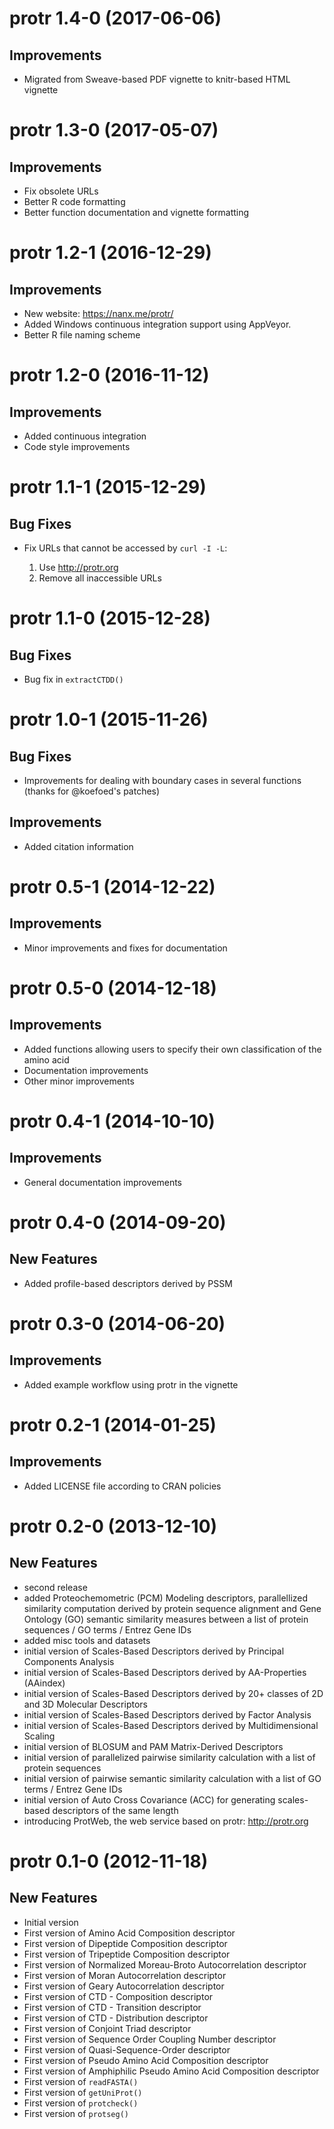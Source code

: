 # protr 1.4-0 (2017-06-06)

## Improvements

- Migrated from Sweave-based PDF vignette to knitr-based HTML vignette

# protr 1.3-0 (2017-05-07)

## Improvements

- Fix obsolete URLs
- Better R code formatting
- Better function documentation and vignette formatting

# protr 1.2-1 (2016-12-29)

## Improvements

- New website: https://nanx.me/protr/
- Added Windows continuous integration support using AppVeyor.
- Better R file naming scheme

# protr 1.2-0 (2016-11-12)

## Improvements

- Added continuous integration
- Code style improvements
  
# protr 1.1-1 (2015-12-29)

## Bug Fixes

- Fix URLs that cannot be accessed by `curl -I -L`:

    1. Use http://protr.org
    2. Remove all inaccessible URLs

# protr 1.1-0 (2015-12-28)

## Bug Fixes

- Bug fix in `extractCTDD()`

# protr 1.0-1 (2015-11-26)

## Bug Fixes

- Improvements for dealing with boundary cases in several functions (thanks for @koefoed's patches)

## Improvements

- Added citation information
  
# protr 0.5-1 (2014-12-22)

## Improvements

- Minor improvements and fixes for documentation
  
# protr 0.5-0 (2014-12-18)

## Improvements

- Added functions allowing users to specify their own classification of the amino acid
- Documentation improvements
- Other minor improvements
  
# protr 0.4-1 (2014-10-10)

## Improvements

- General documentation improvements
  
# protr 0.4-0 (2014-09-20)

## New Features

- Added profile-based descriptors derived by PSSM
  
# protr 0.3-0 (2014-06-20)

## Improvements

- Added example workflow using protr in the vignette
  
# protr 0.2-1 (2014-01-25)

## Improvements

- Added LICENSE file according to CRAN policies
  
# protr 0.2-0 (2013-12-10)

## New Features

- second release
- added Proteochemometric (PCM) Modeling descriptors, parallellized similarity computation derived by protein sequence alignment and Gene Ontology (GO) semantic similarity measures between a list of protein sequences / GO terms / Entrez Gene IDs
- added misc tools and datasets
- initial version of Scales-Based Descriptors derived by Principal Components Analysis
- initial version of Scales-Based Descriptors derived by AA-Properties (AAindex)
- initial version of Scales-Based Descriptors derived by 20+ classes of 2D and 3D Molecular Descriptors
- initial version of Scales-Based Descriptors derived by Factor Analysis
- initial version of Scales-Based Descriptors derived by Multidimensional Scaling
- initial version of BLOSUM and PAM Matrix-Derived Descriptors
- initial version of parallelized pairwise similarity calculation with a list of protein sequences
- initial version of pairwise semantic similarity calculation with a list of GO terms / Entrez Gene IDs
- initial version of Auto Cross Covariance (ACC) for generating scales-based descriptors of the same length
- introducing ProtWeb, the web service based on protr: http://protr.org

# protr 0.1-0 (2012-11-18)

## New Features

- Initial version
- First version of Amino Acid Composition descriptor
- First version of Dipeptide Composition descriptor
- First version of Tripeptide Composition descriptor
- First version of Normalized Moreau-Broto Autocorrelation descriptor
- First version of Moran Autocorrelation descriptor
- First version of Geary Autocorrelation descriptor
- First version of CTD - Composition descriptor
- First version of CTD - Transition descriptor
- First version of CTD - Distribution descriptor
- First version of Conjoint Triad descriptor
- First version of Sequence Order Coupling Number descriptor
- First version of Quasi-Sequence-Order descriptor
- First version of Pseudo Amino Acid Composition descriptor
- First version of Amphiphilic Pseudo Amino Acid Composition descriptor
- First version of `readFASTA()`
- First version of `getUniProt()`
- First version of `protcheck()`
- First version of `protseg()`
